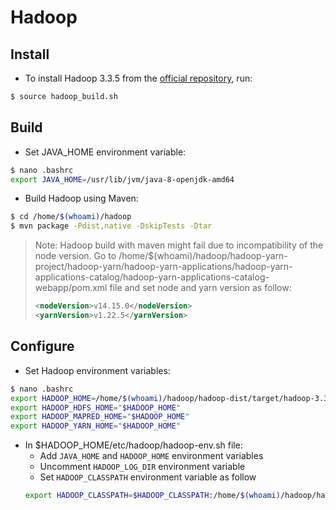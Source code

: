 # Hadoop

## Install
* To install Hadoop 3.3.5 from the [official repository](https://github.com/apache/hadoop.git), run:
```bash
$ source hadoop_build.sh
```

## Build
* Set JAVA_HOME environment variable:
```bash
$ nano .bashrc                    
export JAVA_HOME=/usr/lib/jvm/java-8-openjdk-amd64
```

* Build Hadoop using Maven:
```bash
$ cd /home/$(whoami)/hadoop
$ mvn package -Pdist,native -DskipTests -Dtar
```

> Note: Hadoop build with maven might fail due to incompatibility of the node version. Go to /home/$(whoami)/hadoop/hadoop-yarn-project/hadoop-yarn/hadoop-yarn-applications/hadoop-yarn-applications-catalog/hadoop-yarn-applications-catalog-webapp/pom.xml file and set node and yarn version as follow:
>```xml
><nodeVersion>v14.15.0</nodeVersion>
><yarnVersion>v1.22.5</yarnVersion>
>```

## Configure 
* Set Hadoop environment variables:
```bash
$ nano .bashrc                                    
export HADOOP_HOME=/home/$(whoami)/hadoop/hadoop-dist/target/hadoop-3.3.5
export HADOOP_HDFS_HOME="$HADOOP_HOME"
export HADOOP_MAPRED_HOME="$HADOOP_HOME"
export HADOOP_YARN_HOME="$HADOOP_HOME"
```

* In $HADOOP_HOME/etc/hadoop/hadoop-env.sh file:
    * Add `JAVA_HOME` and `HADOOP_HOME` environment variables
    * Uncomment `HADOOP_LOG_DIR` environment variable
    * Set `HADOOP_CLASSPATH` environment variable as follow
    ```bash
    export HADOOP_CLASSPATH=$HADOOP_CLASSPATH:/home/$(whoami)/hadoop/hadoop-dist/target/hadoop-3.3.5/share/hadoop/tools/lib/junit-4.13.2.jar
    ```